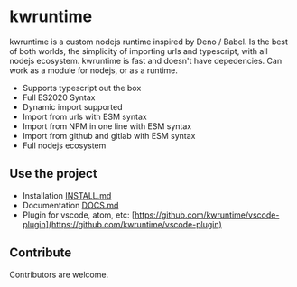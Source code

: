 # kwruntime

kwruntime is a custom nodejs runtime inspired by Deno / Babel. Is the best of both worlds, the simplicity of importing urls and typescript, with all nodejs ecosystem. kwruntime is fast and doesn't have depedencies. Can work as a module for nodejs, or as a runtime. 

- Supports typescript out the box
- Full ES2020 Syntax
- Dynamic import supported
- Import from urls with ESM syntax
- Import from NPM in one line with ESM syntax
- Import from github and gitlab with ESM syntax
- Full nodejs ecosystem 

## Use the project

- Installation [INSTALL.md](./INSTALL.md)
- Documentation [DOCS.md](./DOCS.md)
- Plugin for vscode, atom, etc: [https://github.com/kwruntime/vscode-plugin](https://github.com/kwruntime/vscode-plugin)


## Contribute

Contributors are welcome. 